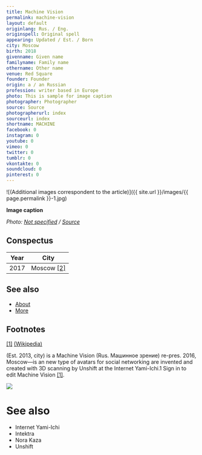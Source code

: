 ```yaml
---
title: Machine Vision
permalink: machine-vision
layout: default
originlang: Rus. / Eng.
originspell: Original spell
appearing: Updated / Est. / Born
city: Moscow
birth: 2018
givenname: Given name
familyname: Family name
othername: Other name
venue: Red Square
founder: Founder
origin: a / an Russian
profession: writer based in Europe
photo: This is sample for image caption
photographer: Photographer
source: Source
photographerurl: index
sourceurl: index
shortname: MACHINE
facebook: 0
instagram: 0
youtube: 0
vimeo: 0
twitter: 0
tumblr: 0
vkontakte: 0
soundcloud: 0
pinterest: 0
---
```


![(Additional images correspondent to the article)]({{ site.url }}/images/{{ page.permalink }}-1.jpg)

**Image caption**

*Photo: [Not specified](index) / [Source](index)*

## Сonspectus

|Year|City|
|-|-|
|2017|Moscow <span id="a2">[\[2\]](#f2)</span>|

## See also

+ [About](index)
+ [More](index)

## Footnotes

[[1]](#a1) <span id="f1"></span> [(Wikipedia)](index)


(Est. 2013, city) is a Machine Vision (Rus. Машинное зрение) re-pres. 2016, Moscow—is an new type of avatars for social networking are invented and created with 3D scanning by Unshift at the Internet Yami-Ichi.1 Sign in to edit Machine Vision <span id="a1">[\[1\]](#f1)</span>.

![](/encyclopedia/images/{{page.permalink}}.jpg)

# See also

+ Internet Yami-Ichi
+ Intektra
+ Nora Kaza
+ Unshift
